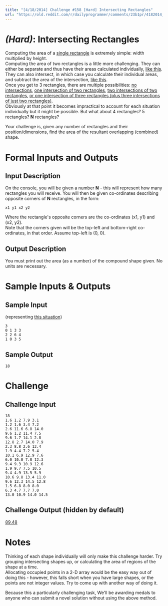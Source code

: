 ```yaml
---
title: "[4/18/2014] Challenge #158 [Hard] Intersecting Rectangles"
url: "https://old.reddit.com/r/dailyprogrammer/comments/23b1pr/4182014_challenge_158_hard_intersecting_rectangles/"
---
```


# [](#HardIcon) _(Hard)_: Intersecting Rectangles

Computing the area of a [single rectangle](http://i.imgur.com/0W5Oiav.png) is extremely simple: width multiplied by height.  
Computing the area of two rectangles is a little more challenging. They can either be separate and thus have their areas calculated individually, [like this](http://i.imgur.com/IefYcFj.png). They can also intersect, in which case you calculate their individual areas, and subtract the area of the intersection, [like this](http://i.imgur.com/6GzHGrh.png).  
Once you get to 3 rectangles, there are multiple possibilities: [no intersections](http://i.imgur.com/Ja2TUMv.png), [one intersection of two rectangles](http://i.imgur.com/OgYPfxG.png), [two intersections of two rectangles](http://i.imgur.com/orCodUz.png), [or one intersection of three rectangles (plus three intersections of just two rectangles)](http://i.imgur.com/xW1E588.png).  
Obviously at that point it becomes impractical to account for each situation individually but it might be possible. But what about 4 rectangles? 5 rectangles? **N** rectangles?

Your challenge is, given any number of rectangles and their position/dimensions, find the area of the resultant overlapping (combined) shape.

# Formal Inputs and Outputs

## Input Description

On the console, you will be given a number **N** - this will represent how many rectangles you will receive. You will then be given co-ordinates describing opposite corners of **N** rectangles, in the form:

    x1 y1 x2 y2
    
Where the rectangle's opposite corners are the co-ordinates (x1, y1) and (x2, y2).  
Note that the corners given will be the top-left and bottom-right co-ordinates, in that order. Assume top-left is (0, 0).

## Output Description

You must print out the area (as a number) of the compound shape given. No units are necessary.

# Sample Inputs & Outputs

## Sample Input

(representing [this situation](http://i.imgur.com/l2xVFOi.png))

	3
	0 1 3 3
	2 2 6 4
	1 0 3 5

## Sample Output

	18

# Challenge

## Challenge Input

	18
	1.6 1.2 7.9 3.1
	1.2 1.6 3.4 7.2
	2.6 11.6 6.8 14.0
	9.6 1.2 11.4 7.5
	9.6 1.7 14.1 2.8
	12.8 2.7 14.0 7.9
	2.3 8.8 2.6 13.4
	1.9 4.4 7.2 5.4
	10.1 6.9 12.9 7.6
	6.0 10.0 7.8 12.3
	9.4 9.3 10.9 12.6
	1.9 9.7 7.5 10.5
	9.4 4.9 13.5 5.9
	10.6 9.8 13.4 11.0
	9.6 12.3 14.5 12.8
	1.5 6.8 8.0 8.0
	6.3 4.7 7.7 7.0
	13.0 10.9 14.0 14.5
	
## Challenge Output (hidden by default)

[89.48](/spoiler)
	
# Notes

Thinking of each shape individually will only make this challenge harder. Try grouping intersecting shapes up, or calculating the area of regions of the shape at a time.  
Allocating occupied points in a 2-D array would be the easy way out of doing this - however, this falls short when you have large shapes, or the points are not integer values. Try to come up with another way of doing it.

Because this a particularly challenging task, We'll be awarding medals to anyone who can submit a novel solution without using the above method.
